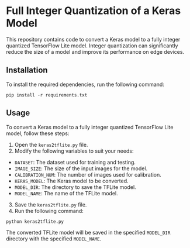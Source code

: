 # Full Integer Quantization of a Keras Model
This repository contains code to convert a Keras model to a fully integer quantized TensorFlow Lite model. Integer quantization can significantly reduce the size of a model and improve its performance on edge devices.

## Installation
To install the required dependencies, run the following command:
```
pip install -r requirements.txt
```
## Usage
To convert a Keras model to a fully integer quantized TensorFlow Lite model, follow these steps:
1. Open the `keras2tflite.py` file.
2. Modify the following variables to suit your needs:
* `DATASET`: The dataset used for training and testing.
* `IMAGE_SIZE`: The size of the input images for the model.
* `CALIBRATION_NUM`: The number of images used for calibration.
* `KERAS_MODEL`: The Keras model to be converted.
* `MODEL_DIR`: The directory to save the TFLite model.
* `MODEL_NAME`: The name of the TFLite model.
3. Save the `keras2tflite.py` file.
4. Run the following command:

```bash
python keras2tflite.py
```

The converted TFLite model will be saved in the specified `MODEL_DIR` directory with the specified `MODEL_NAME`.
